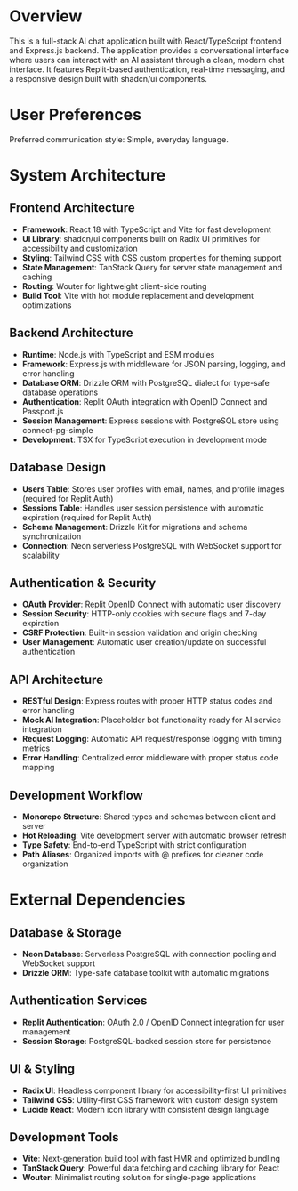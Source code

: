 # Overview

This is a full-stack AI chat application built with React/TypeScript frontend and Express.js backend. The application provides a conversational interface where users can interact with an AI assistant through a clean, modern chat interface. It features Replit-based authentication, real-time messaging, and a responsive design built with shadcn/ui components.

# User Preferences

Preferred communication style: Simple, everyday language.

# System Architecture

## Frontend Architecture
- **Framework**: React 18 with TypeScript and Vite for fast development
- **UI Library**: shadcn/ui components built on Radix UI primitives for accessibility and customization
- **Styling**: Tailwind CSS with CSS custom properties for theming support
- **State Management**: TanStack Query for server state management and caching
- **Routing**: Wouter for lightweight client-side routing
- **Build Tool**: Vite with hot module replacement and development optimizations

## Backend Architecture
- **Runtime**: Node.js with TypeScript and ESM modules
- **Framework**: Express.js with middleware for JSON parsing, logging, and error handling
- **Database ORM**: Drizzle ORM with PostgreSQL dialect for type-safe database operations
- **Authentication**: Replit OAuth integration with OpenID Connect and Passport.js
- **Session Management**: Express sessions with PostgreSQL store using connect-pg-simple
- **Development**: TSX for TypeScript execution in development mode

## Database Design
- **Users Table**: Stores user profiles with email, names, and profile images (required for Replit Auth)
- **Sessions Table**: Handles user session persistence with automatic expiration (required for Replit Auth)
- **Schema Management**: Drizzle Kit for migrations and schema synchronization
- **Connection**: Neon serverless PostgreSQL with WebSocket support for scalability

## Authentication & Security
- **OAuth Provider**: Replit OpenID Connect with automatic user discovery
- **Session Security**: HTTP-only cookies with secure flags and 7-day expiration
- **CSRF Protection**: Built-in session validation and origin checking
- **User Management**: Automatic user creation/update on successful authentication

## API Architecture
- **RESTful Design**: Express routes with proper HTTP status codes and error handling
- **Mock AI Integration**: Placeholder bot functionality ready for AI service integration
- **Request Logging**: Automatic API request/response logging with timing metrics
- **Error Handling**: Centralized error middleware with proper status code mapping

## Development Workflow
- **Monorepo Structure**: Shared types and schemas between client and server
- **Hot Reloading**: Vite development server with automatic browser refresh
- **Type Safety**: End-to-end TypeScript with strict configuration
- **Path Aliases**: Organized imports with @ prefixes for cleaner code organization

# External Dependencies

## Database & Storage
- **Neon Database**: Serverless PostgreSQL with connection pooling and WebSocket support
- **Drizzle ORM**: Type-safe database toolkit with automatic migrations

## Authentication Services
- **Replit Authentication**: OAuth 2.0 / OpenID Connect integration for user management
- **Session Storage**: PostgreSQL-backed session store for persistence

## UI & Styling
- **Radix UI**: Headless component library for accessibility-first UI primitives
- **Tailwind CSS**: Utility-first CSS framework with custom design system
- **Lucide React**: Modern icon library with consistent design language

## Development Tools
- **Vite**: Next-generation build tool with fast HMR and optimized bundling
- **TanStack Query**: Powerful data fetching and caching library for React
- **Wouter**: Minimalist routing solution for single-page applications